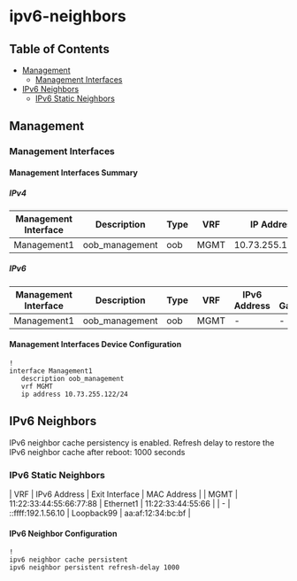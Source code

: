 # ipv6-neighbors

## Table of Contents

- [Management](#management)
  - [Management Interfaces](#management-interfaces)
- [IPv6 Neighbors](#ipv6-neighbors-1)
  - [IPv6 Static Neighbors](#ipv6-static-neighbors)

## Management

### Management Interfaces

#### Management Interfaces Summary

##### IPv4

| Management Interface | Description | Type | VRF | IP Address | Gateway |
| -------------------- | ----------- | ---- | --- | ---------- | ------- |
| Management1 | oob_management | oob | MGMT | 10.73.255.122/24 | 10.73.255.2 |

##### IPv6

| Management Interface | Description | Type | VRF | IPv6 Address | IPv6 Gateway |
| -------------------- | ----------- | ---- | --- | ------------ | ------------ |
| Management1 | oob_management | oob | MGMT | - | - |

#### Management Interfaces Device Configuration

```eos
!
interface Management1
   description oob_management
   vrf MGMT
   ip address 10.73.255.122/24
```

## IPv6 Neighbors

IPv6 neighbor cache persistency is enabled.
Refresh delay to restore the IPv6 neighbor cache after reboot: 1000 seconds

### IPv6 Static Neighbors

| VRF | IPv6 Address | Exit Interface | MAC Address |
| MGMT | 11:22:33:44:55:66:77:88 | Ethernet1 | 11:22:33:44:55:66 |
| - | ::ffff:192.1.56.10 | Loopback99 | aa:af:12:34:bc:bf |

#### IPv6 Neighbor Configuration

```eos
!
ipv6 neighbor cache persistent
ipv6 neighbor persistent refresh-delay 1000
```
